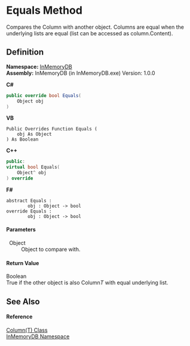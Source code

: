# Equals Method


Compares the Column with another object. Columns are equal when the underlying lists are equal (list can be accessed as column.Content).



## Definition
**Namespace:** <a href="044e8d7f-0f94-a8b4-bd65-529f6359fdf7">InMemoryDB</a>  
**Assembly:** InMemoryDB (in InMemoryDB.exe) Version: 1.0.0

**C#**
``` C#
public override bool Equals(
	Object obj
)
```
**VB**
``` VB
Public Overrides Function Equals ( 
	obj As Object
) As Boolean
```
**C++**
``` C++
public:
virtual bool Equals(
	Object^ obj
) override
```
**F#**
``` F#
abstract Equals : 
        obj : Object -> bool 
override Equals : 
        obj : Object -> bool 
```



#### Parameters
<dl><dt>  Object</dt><dd>Object to compare with.</dd></dl>

#### Return Value
Boolean  
True if the other object is also Column*T* with equal underlying list.

## See Also


#### Reference
<a href="a3853ea2-4fee-619e-3239-92fbf306e5a8">Column(T) Class</a>  
<a href="044e8d7f-0f94-a8b4-bd65-529f6359fdf7">InMemoryDB Namespace</a>  
